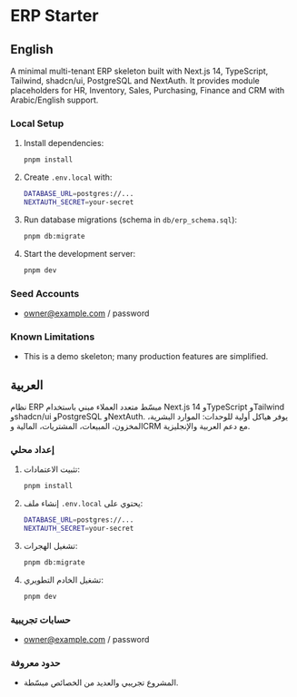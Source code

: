 # ERP Starter

## English

A minimal multi-tenant ERP skeleton built with Next.js 14, TypeScript, Tailwind, shadcn/ui, PostgreSQL and NextAuth. It provides module placeholders for HR, Inventory, Sales, Purchasing, Finance and CRM with Arabic/English support.

### Local Setup
1. Install dependencies:
   ```bash
   pnpm install
   ```
2. Create `.env.local` with:
   ```bash
   DATABASE_URL=postgres://...
   NEXTAUTH_SECRET=your-secret
   ```
3. Run database migrations (schema in `db/erp_schema.sql`):
   ```bash
   pnpm db:migrate
   ```
4. Start the development server:
   ```bash
   pnpm dev
   ```

### Seed Accounts
- owner@example.com / password

### Known Limitations
- This is a demo skeleton; many production features are simplified.

## العربية

نظام ERP مبسّط متعدد العملاء مبني باستخدام Next.js 14 وTypeScript وTailwind وshadcn/ui وPostgreSQL وNextAuth. يوفر هياكل أولية للوحدات: الموارد البشرية، المخزون، المبيعات، المشتريات، المالية وCRM مع دعم العربية والإنجليزية.

### إعداد محلي
1. تثبيت الاعتمادات:
   ```bash
   pnpm install
   ```
2. إنشاء ملف `.env.local` يحتوي على:
   ```bash
   DATABASE_URL=postgres://...
   NEXTAUTH_SECRET=your-secret
   ```
3. تشغيل الهجرات:
   ```bash
   pnpm db:migrate
   ```
4. تشغيل الخادم التطويري:
   ```bash
   pnpm dev
   ```

### حسابات تجريبية
- owner@example.com / password

### حدود معروفة
- المشروع تجريبي والعديد من الخصائص مبسّطة.
